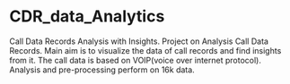 # CDR_data_Analytics
Call Data Records Analysis with Insights.
  Project on Analysis Call Data Records. Main aim is to visualize the data of call records and find insights from it. The call data is based on VOIP(voice over internet protocol).
  Analysis and pre-processing perform on 16k data.
